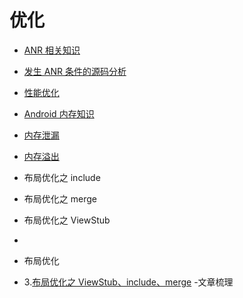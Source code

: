 # 优化

- [ANR 相关知识](https://github.com/ZhangMiao147/android_learning_notes/blob/master/Android/optimize/ANR%E7%9B%B8%E5%85%B3%E7%9F%A5%E8%AF%86.md)
- [发生 ANR 条件的源码分析](https://github.com/ZhangMiao147/android_learning_notes/blob/master/Android/optimize/%E5%8F%91%E7%94%9F%20ANR%20%E6%9D%A1%E4%BB%B6%E7%9A%84%E6%BA%90%E7%A0%81%E5%88%86%E6%9E%90.md)
- [性能优化](https://github.com/ZhangMiao147/android_learning_notes/blob/master/Android/optimize/%E6%80%A7%E8%83%BD%E4%BC%98%E5%8C%96.md)
- [Android 内存知识](https://github.com/ZhangMiao147/android_learning_notes/blob/master/Android/optimize/Android内存知识.md)
- [内存泄漏](https://github.com/ZhangMiao147/android_learning_notes/blob/master/Android/optimize/内存泄漏.md)
- [内存溢出](https://github.com/ZhangMiao147/android_learning_notes/blob/master/Android/optimize/内存溢出.md)
- 布局优化之 include
- 布局优化之 merge
- 布局优化之 ViewStub
- 
- 布局优化



- 3.[布局优化之 ViewStub、include、merge](https://github.com/ZhangMiao147/android_learning_notes/blob/master/Android/optimize/%E5%B8%83%E5%B1%80%E4%BC%98%E5%8C%96%E4%B9%8BViewStub_include_merge.md)  -文章梳理

